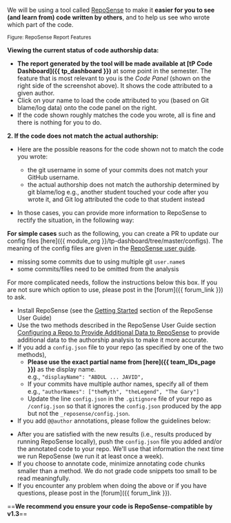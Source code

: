 We will be using a tool called [RepoSense](http://reposense.org) to make it **easier for you to see (and learn from) code written by others**, and to help us see who wrote which part of the code.

<pic src="https://github.com/reposense/RepoSense/raw/release/docs/images/report-features.png" alt="RepoSense report screenshot">
  <sub>Figure: RepoSense Report Features</sub>
</pic>

**Viewing the current status of code authorship data:**

* **The report generated by the tool will be made available at [tP Code Dashboard]({{ tp_dashboard }})** at some point in the semester. The feature that is most relevant to you is the _Code Panel_ (shown on the right side of the screenshot above). It shows the code attributed to a given author.
* Click on your name to load the code attributed to you (based on Git blame/log data) onto the code panel on the right.
* If the code shown roughly matches the code you wrote, all is fine and there is nothing for you to do.

**2. If the code does not match the actual authorship:**

* Here are the possible reasons for the code shown not to match the code you wrote:
  * the git username in some of your commits does not match your GitHub username.
  * the actual authorship does not match the authorship determined by git blame/log e.g., another student touched your code after you wrote it, and Git log attributed the code to that student instead

* In those cases, you can provide more information to RepoSense to rectify the situation, in the following way:

<div class="indented-level2">
<box>

**For simple cases** such as the following, you can create a PR to update our config files [here]({{ module_org }}/tp-dashboard/tree/master/configs). The meaning of the config files are given in the [RepoSense user guide](https://github.com/reposense/RepoSense/blob/release/docs/UserGuide.md#customize-using-csv-config-files).
  * missing some commits due to using multiple git `user.name`s
  * some commits/files need to be omitted from the analysis

For more complicated needs, follow the instructions below this box. If you are not sure which option to use, please post in the [forum]({{ forum_link }}) to ask.
</box>
</div>

  * Install RepoSense (see the [Getting Started](https://github.com/reposense/RepoSense/blob/release/docs/UserGuide.md#getting-started) section of the RepoSense User Guide)
  * Use the two methods described in the RepoSense User Guide section [Configuring a Repo to Provide Additional Data to RepoSense](https://github.com/reposense/RepoSense/blob/release/docs/UserGuide.md#configuring-a-repo-to-provide-additional-data-to-reposense) to provide additional data to the authorship analysis to make it more accurate.
   * If you add a `config.json` file to your repo (as specified by one of the two methods),
     * **Please use the exact partial name from [here]({{ team_IDs_page }})** as the display name.<br>
       e.g., `"displayName": "ABDUL ... JAVID",`
     * If your commits have multiple author names, specify all of them<br>
       e.g., `"authorNames": ["theMyth", "theLegend", "The Gary"]`
     * Update the line `config.json` in the `.gitignore` file of your repo as `/config.json` so that it ignores the `config.json` produced by the app but not the `_reposense/config.json`.
   * If you add `@@author` annotations, please follow the guidelines below:

<div class="indented-level2">
<panel header="Adding `@@author` tags to indicate authorship">
  <include src="reposenseAuthorAnnotation.md" />
</panel>
</div>

  * After you are satisfied with the new results (i.e., results produced by running RepoSense locally), push the `config.json` file you added and/or the annotated code to your repo. We'll use that information the next time we run RepoSense (we run it at least once a week).
  * If you choose to annotate code, minimize annotating code chunks smaller than a method. We do not grade code snippets too small to be read meaningfully.
  * If you encounter any problem when doing the above or if you have questions, please post in the [forum]({{ forum_link }}).

==**We recommend you ensure your code is RepoSense-compatible by v1.3**==

